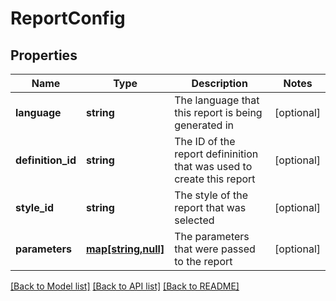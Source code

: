 # ReportConfig

## Properties
Name | Type | Description | Notes
------------ | ------------- | ------------- | -------------
**language** | **string** | The language that this report is being generated in | [optional] 
**definition_id** | **string** | The ID of the report defininition that was used to create this report | [optional] 
**style_id** | **string** | The style of the report that was selected | [optional] 
**parameters** | [**map[string,null]**](.md) | The parameters that were passed to the report | [optional] 

[[Back to Model list]](../README.md#documentation-for-models) [[Back to API list]](../README.md#documentation-for-api-endpoints) [[Back to README]](../README.md)



